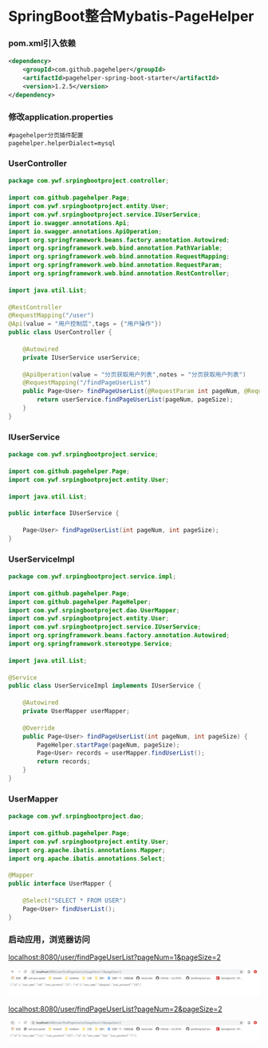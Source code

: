 # SpringBoot整合Mybatis-PageHelper

### pom.xml引入依赖

```xml
<dependency>
    <groupId>com.github.pagehelper</groupId>
    <artifactId>pagehelper-spring-boot-starter</artifactId>
    <version>1.2.5</version>
</dependency>
```

### 修改application.properties

```properties
#pagehelper分页插件配置
pagehelper.helperDialect=mysql
```

### UserController

```java
package com.ywf.srpingbootproject.controller;

import com.github.pagehelper.Page;
import com.ywf.srpingbootproject.entity.User;
import com.ywf.srpingbootproject.service.IUserService;
import io.swagger.annotations.Api;
import io.swagger.annotations.ApiOperation;
import org.springframework.beans.factory.annotation.Autowired;
import org.springframework.web.bind.annotation.PathVariable;
import org.springframework.web.bind.annotation.RequestMapping;
import org.springframework.web.bind.annotation.RequestParam;
import org.springframework.web.bind.annotation.RestController;

import java.util.List;

@RestController
@RequestMapping("/user")
@Api(value = "用户控制层",tags = {"用户操作"})
public class UserController {

    @Autowired
    private IUserService userService;

    @ApiOperation(value = "分页获取用户列表",notes = "分页获取用户列表")
    @RequestMapping("/findPageUserList")
    public Page<User> findPageUserList(@RequestParam int pageNum, @RequestParam int pageSize) {
        return userService.findPageUserList(pageNum, pageSize);
    }
}
```

### IUserService

```java
package com.ywf.srpingbootproject.service;

import com.github.pagehelper.Page;
import com.ywf.srpingbootproject.entity.User;

import java.util.List;

public interface IUserService {

    Page<User> findPageUserList(int pageNum, int pageSize);
}
```

### UserServiceImpl

```java
package com.ywf.srpingbootproject.service.impl;

import com.github.pagehelper.Page;
import com.github.pagehelper.PageHelper;
import com.ywf.srpingbootproject.dao.UserMapper;
import com.ywf.srpingbootproject.entity.User;
import com.ywf.srpingbootproject.service.IUserService;
import org.springframework.beans.factory.annotation.Autowired;
import org.springframework.stereotype.Service;

import java.util.List;

@Service
public class UserServiceImpl implements IUserService {

    @Autowired
    private UserMapper userMapper;

    @Override
    public Page<User> findPageUserList(int pageNum, int pageSize) {
        PageHelper.startPage(pageNum, pageSize);
        Page<User> records = userMapper.findUserList();
        return records;
    }
}
```

### UserMapper

```java
package com.ywf.srpingbootproject.dao;

import com.github.pagehelper.Page;
import com.ywf.srpingbootproject.entity.User;
import org.apache.ibatis.annotations.Mapper;
import org.apache.ibatis.annotations.Select;

@Mapper
public interface UserMapper {

    @Select("SELECT * FROM USER")
    Page<User> findUserList();
}

```

### 启动应用，浏览器访问

[localhost:8080/user/findPageUserList?pageNum=1&pageSize=2](localhost:8080/user/findPageUserList?pageNum=1&pageSize=2)

![img](img/sb18.png)

[localhost:8080/user/findPageUserList?pageNum=2&pageSize=2](localhost:8080/user/findPageUserList?pageNum=2&pageSize=2)

![img](img/sb19.png)